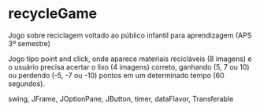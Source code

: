 # recycleGame
Jogo sobre reciclagem voltado ao público infantil para aprendizagem (APS 3º semestre)

Jogo tipo point and click,
onde aparece materiais recicláveis (8 imagens) e o usuário precisa acertar o lixo (4 imagens) correto, 
ganhando (5, 7 ou 10) ou perdendo (-5, -7 ou -10) pontos em um determinado tempo (60 segundos).

swing, JFrame, JOptionPane, JButton, timer, dataFlavor, Transferable
